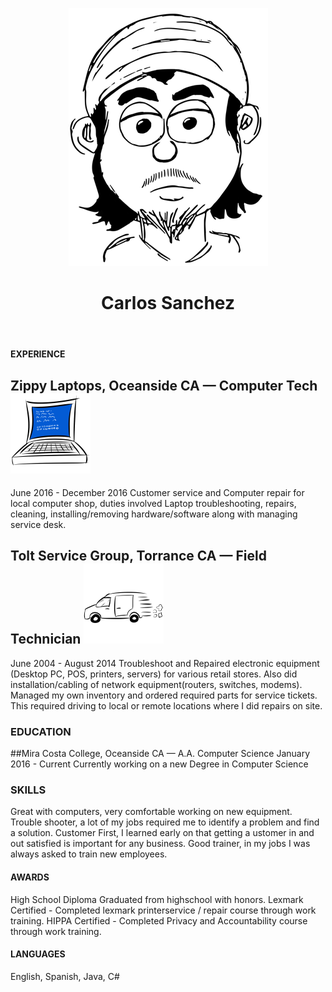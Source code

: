 <p align = "center"> <img src = "https://github.com/CarlozSanchez/resume/blob/master/img/Toon_Carlos_med.png?raw=true"></p>
<header><h1 align = "center"> Carlos Sanchez </h1></header>

#### EXPERIENCE


## Zippy Laptops, Oceanside CA — Computer Tech     ![laptop](img/PC_BlueScreen_sml.png)
June 2016 - December 2016 
Customer service and Computer repair for local computer shop, duties
involved Laptop troubleshooting, repairs, cleaning, installing/removing
hardware/software along with managing service desk.

## Tolt Service Group, Torrance CA — Field Technician ![vanride](img/Van_Ride.png)
June 2004 - August 2014
Troubleshoot and Repaired electronic equipment (Desktop PC, POS,
printers, servers) for various retail stores. Also did installation/cabling
of network equipment(routers, switches, modems). Managed my own
inventory and ordered required parts for service tickets. This required
driving to local or remote locations where I did repairs on site.

### EDUCATION
##Mira Costa College, Oceanside CA — A.A. Computer Science
January 2016 - Current
Currently working on a new Degree in Computer Science

### SKILLS
Great with computers, very comfortable working on new equipment.
Trouble shooter, a lot of my jobs required me to identify a problem and find a solution.
Customer First, I learned early on that getting a ustomer in and out satisfied is important 
for any business.
Good trainer, in my jobs I was always asked to train new employees.

#### AWARDS
High School Diploma
Graduated from highschool with honors.
Lexmark Certified - Completed lexmark printerservice / repair course through work training.
HIPPA Certified - Completed Privacy and Accountability course through work training.

#### LANGUAGES
English, Spanish, Java, C#
